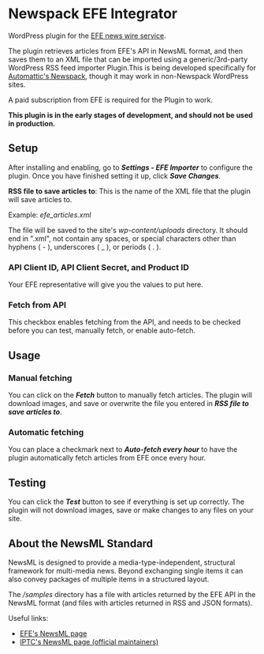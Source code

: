 # Newspack EFE Integrator

WordPress plugin for the [EFE news wire service](https://efs.efeservicios.com/).

The plugin retrieves articles from EFE's API in NewsML format, and then saves
them to an XML file that can be imported using a generic/3rd-party WordPress RSS
feed importer Plugin.This is being developed specifically for [Automattic's
Newspack](https://github.com/Automattic/newspack-plugin), though it may work in
non-Newspack WordPress sites.

A paid subscription from EFE is required for the Plugin to work.

**This plugin is in the early stages of development, and should not be used in
production.**

## Setup

After installing and enabling, go to ***Settings - EFE Importer*** to configure
the plugin. Once you have finished setting it up, click ***Save Changes***.

**RSS file to save articles to**: This is the name of the XML file that the
plugin will save articles to.

Example: *efe_articles.xml*

The file will be saved to the site's *wp-content/uploads* directory. It should
end in ".xml", not contain any spaces, or special characters other than hyphens
( - ), underscores ( _ ), or periods ( . ).

### **API Client ID**, **API Client Secret**, and **Product ID**

Your EFE representative will give you the values to put here.

### **Fetch from API**

This checkbox enables fetching from the API, and needs to be checked before you
can test, manually fetch, or enable auto-fetch.

## Usage

### Manual fetching

You can click on the ***Fetch*** button to manually fetch articles. The plugin
will download images, and save or overwrite the file you entered in ***RSS file
to save articles to***.

### Automatic fetching

You can place a checkmark next to ***Auto-fetch every hour*** to have the plugin
automatically fetch articles from EFE once every hour.

## Testing

You can click the ***Test*** button to see if everything is set up correctly.
The plugin will not download images, save or make changes to any files on your
site.

## About the NewsML Standard

NewsML is designed to provide a media-type-independent, structural framework for
multi-media news. Beyond exchanging single items it can also convey packages of
multiple items in a structured layout.

The */samples* directory has a file
with articles returned by the EFE API in the NewsML format (and files with
articles returned in RSS and JSON formats).

Useful links:

- [EFE's NewsML page](https://www.efe.com/documentosefe/efenewsml/EfeNewsML.htm)
- [IPTC's NewsML page (official maintainers)](https://iptc.org/standards/newsml-1/)
